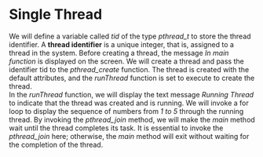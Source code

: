 # Single Thread
We will define a variable called *tid* of the type *pthread_t* to store the thread identifier. A **thread identifier** is a unique integer, that is, assigned to a thread in the system. Before creating a thread, the message *In main function* is displayed on the screen. We will create a thread and pass the identifier tid to the *pthread_create* function. The thread is created with the default attributes, and the *runThread* function is set to execute to create the thread.\
In the *runThread* function, we will display the text message *Running Thread* to indicate that the thread was created and is running. We will invoke a for loop to display the sequence of numbers from *1 to 5* through the running thread. By invoking the *pthread_join* method, we will make the *main* method wait until the thread completes its task. It is essential to invoke the *pthread_join* here; otherwise, the *main* method will exit without waiting for the completion of the thread.
